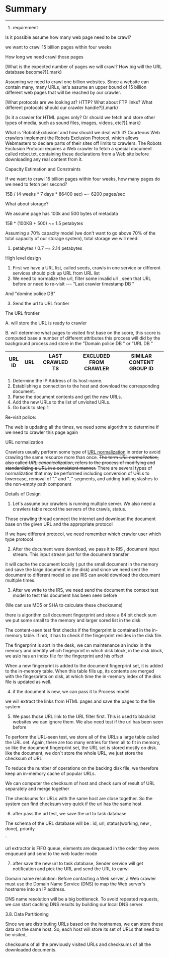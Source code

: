 # Summary 



---

1.  requirement

Is it possible assume how many web page need to be crawl?

we want to crawl 15 billion pages within four weeks

How long we need crawl those pages

[What is the expected number of pages we will crawl? How big will the URL database become?]{.mark}

Assuming we need to crawl one billion websites. Since a website can contain many, many URLs, let's assume an upper bound of 15 billion different web pages that will be reached by our crawler.



[What protocols are we looking at? HTTP? What about FTP links? What different protocols should our crawler handle?]{.mark}

[Is it a crawler for HTML pages only? Or should we fetch and store other types of media, such as sound files, images, videos, etc?]{.mark}

What is 'RobotsExclusion' and how should we deal with it? Courteous Web crawlers implement the Robots Exclusion Protocol, which allows Webmasters to declare parts of their sites off limits to crawlers. The Robots Exclusion Protocol requires a Web crawler to fetch a special document called robot.txt, containing these declarations from a Web site before downloading any real content from it.

Capacity Estimation and Constraints

If we want to crawl 15 billion pages within four weeks, how many pages do we need to fetch per second?

15B / (4 weeks * 7 days * 86400 sec) ~= 6200 pages/sec

What about storage?

We assume page has 100k and 500 bytes of metadata

15B * (100KB + 500) ~= 1.5 petabytes

Assuming a 70% capacity model (we don't want to go above 70% of the total capacity of our storage system), total storage we will need:

1.  petabytes / 0.7 ~= 2.14 petabytes

High level design

1.  First we have a URL list, called seeds, crawls in one service or different services should pick up URL from URL list
2.  We need to normalize the url, filter some invalid url , seen that URL before or need to re-visit --- "Last crawler timestamp DB "

And "domine police DB"

3.  Send the url to URL frontier

The URL frontier

A.  will store the URL is ready to crawler



B.  will determine what pages to visited first base on the score, this score is computed base a number of different attributes this process will did by the background process and store in the "Domain police DB " or "URL DB "



| **URL ID** | **URL** | **LAST CRAWLED TS** | **EXCLUDED FROM CRAWLER** | **SIMILAR CONTENT GROUP ID** |
|---------|--------|----------------|--------------------|-------------------|







1.  Determine the IP Address of its host-name.
2.  Establishing a connection to the host and download the corresponding document.
3.  Parse the document contents and get the new URLs.
4.  Add the new URLs to the list of unvisited URLs.
5.  Go back to step 1

Re-visit police:

The web is updating all the times, we need some algorithm to determine if we need to crawler this page again

URL normalization



Crawlers usually perform some type of [URL normalization](https://en.wikipedia.org/wiki/URL_normalization) in order to avoid crawling the same resource more than once. ~~The term *URL normalization*, also called *URL canonicalization*, refers to the process of modifying and standardizing a URL in a consistent manner.~~ There are several types of normalization that may be performed including conversion of URLs to lowercase, removal of "." and ".." segments, and adding trailing slashes to the non-empty path component





Details of Design

1.  Let's assume our crawlers is running multiple server. We also need a crawlers table record the servers of the crawls, status.

Those crawling thread connect the internet and download the document base on the given URL and the appropriate protocol

If we have different protocol, we need remember which crawler user which type protocol

2.  After the document were download, we pass it to RIS , document input stream. This input stream just for the document transfer

it will cache the document locally ( put the small document in the memory and save the large document in the disk) and since we need sent the document to different model so use RIS can avoid download the document multiple times.

3. After we write to the IRS, we need send the document the context test model to test this document has been seen before

(We can use MD5 or SHA to calculate these checksums)

there is algorithm call document fingerprint and store a 64 bit check sum we put some small to the memory and larger sored list in the disk

The content-seen test first checks if the fingerprint is contained in the in-memory table. If not, it has to check if the fingerprint resides in the disk file.

The fingerprint is sort in the desk, we can maintenance an index in the memory and identify which fingerprint in which disk block, in the disk block, we aslo has an index file for the fingerprint and his offset

When a new fingerprint is added to the document fingerprint set, it is added to the in-memory table. When this table fills up, its contents are merged with the fingerprints on disk, at which time the in-memory index of the disk file is updated as well.

4. if the document is new, we can pass it to Process model

we will extract the links from HTML pages and save the pages to the file system.

5.  We pass those URL link to the URL filter first. This is used to blacklist websites we can ignore them. We also need test if the url has been seen before

To perform the URL-seen test, we store all of the URLs a large table called the URL set. Again, there are too many entries for them all to fit in memory, so like the document fingerprint set, the URL set is stored mostly on disk. like the document, we don`t store the whole URL, we just store the checksum of URL

To reduce the number of operations on the backing disk file, we therefore keep an in-memory cache of popular URLs.

We can computer the checksum of host and check sum of result of URL separately and merge together

The checksums for URLs with the same host are close together. So the system can find checksum very quick if the url has the same host

6. after pass the url test, we save the url to task database

The schema of the URL database will be : id, url, status(working, new , done), priority

`

url extractor is FIFO queue, elements are dequeued in the order they were enqueued and send to the web loader mode

7.  after save the new url to task database, Sender service will get notification and pick the URL and send the URL to carwl



Domain name resolution: Before contacting a Web server, a Web crawler must use the Domain Name Service (DNS) to map the Web server's hostname into an IP address.

DNS name resolution will be a big bottleneck. To avoid repeated requests, we can start caching DNS results by building our local DNS server.

3.8. Data Partitioning

Since we are distributing URLs based on the hostnames, we can store these data on the same host. So, each host will store its set of URLs that need to be visited,

checksums of all the previously visited URLs and checksums of all the downloaded documents.


